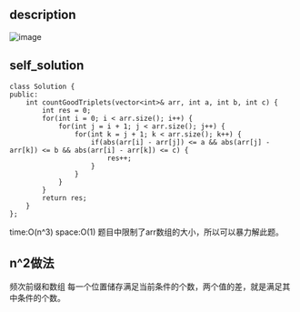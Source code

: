 ## description
![image](https://github.com/ethan686/leetcode/assets/73508499/75baa3e6-caf4-407d-ba14-1837c73d8563)
## self_solution
```
class Solution {
public:
    int countGoodTriplets(vector<int>& arr, int a, int b, int c) {
        int res = 0;
        for(int i = 0; i < arr.size(); i++) {
            for(int j = i + 1; j < arr.size(); j++) {
                for(int k = j + 1; k < arr.size(); k++) {
                    if(abs(arr[i] - arr[j]) <= a && abs(arr[j] - arr[k]) <= b && abs(arr[i] - arr[k]) <= c) {
                        res++;
                    }
                }
            }
        }
        return res;
    }
};
```
time:O(n^3)
space:O(1)
题目中限制了arr数组的大小，所以可以暴力解此题。

## n^2做法
频次前缀和数组 每一个位置储存满足当前条件的个数，两个值的差，就是满足其中条件的个数。
